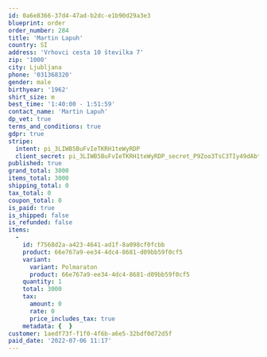 ```yaml
---
id: 0a6e8366-37d4-47ad-b2dc-e1b90d29a3e3
blueprint: order
order_number: 284
title: 'Martin Lapuh'
country: SI
address: 'Vrhovci cesta 10 številka 7'
zip: '1000'
city: Ljubljana
phone: '031368320'
gender: male
birthyear: '1962'
shirt_size: m
best_time: '1:40:00 - 1:51:59'
contact_name: 'Martin Lapuh'
dp_vet: true
terms_and_conditions: true
gdpr: true
stripe:
  intent: pi_3LIWB5BuFvIeTKRH1teWyRDP
  client_secret: pi_3LIWB5BuFvIeTKRH1teWyRDP_secret_P9Zoo3TsC3TIy49dAbtZS9Fom
published: true
grand_total: 3000
items_total: 3000
shipping_total: 0
tax_total: 0
coupon_total: 0
is_paid: true
is_shipped: false
is_refunded: false
items:
  -
    id: f7568d2a-a423-4641-ad1f-8a098cf0fcbb
    product: 66e767a9-ee34-4dc4-8681-d09bb59f0cf5
    variant:
      variant: Polmaraton
      product: 66e767a9-ee34-4dc4-8681-d09bb59f0cf5
    quantity: 1
    total: 3000
    tax:
      amount: 0
      rate: 0
      price_includes_tax: true
    metadata: {  }
customer: 1aedf73f-f1f0-4f6b-a6e5-32bdf0d72d5f
paid_date: '2022-07-06 11:17'
---
```

